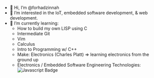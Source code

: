 - 👋 Hi, I’m @forhadzinnah
- 👀 I’m interested in the IoT, embedded software development, & web development.
- 🌱 I’m currently learning:
  - How to build my own LISP using C
  - Intermediate Git
  - Vim
  - Calculus 
  - Intro to Programming w/ C++
  - Make: Electronics (Charles Platt) => learning electronics from the ground up
  - Electronics / Embedded Software Engineering
Technologies:
![Javascript Badge](https://img.shields.io/badge/logo-javascript-blue?logo=javascript)      
<!---
forhadzinnah/forhadzinnah is a ✨ special ✨ repository because its `README.md` (this file) appears on your GitHub profile.
You can click the Preview link to take a look at your changes.
--->
